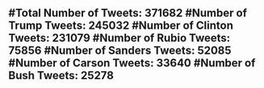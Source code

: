 #Total Number of Tweets: 371682 
#Number of Trump Tweets: 245032
#Number of Clinton Tweets: 231079
#Number of Rubio Tweets: 75856
#Number of Sanders Tweets: 52085
#Number of Carson Tweets: 33640
#Number of Bush Tweets: 25278
---
